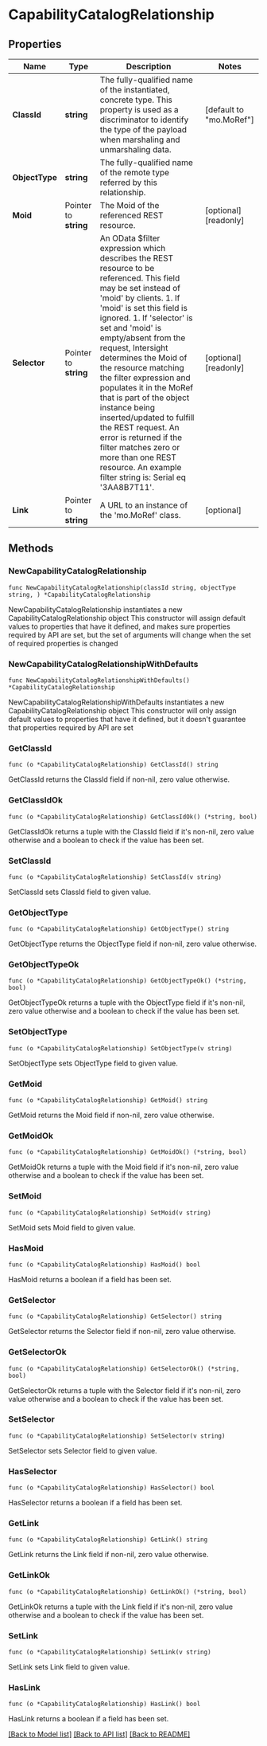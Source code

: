 # CapabilityCatalogRelationship

## Properties

Name | Type | Description | Notes
------------ | ------------- | ------------- | -------------
**ClassId** | **string** | The fully-qualified name of the instantiated, concrete type. This property is used as a discriminator to identify the type of the payload when marshaling and unmarshaling data. | [default to "mo.MoRef"]
**ObjectType** | **string** | The fully-qualified name of the remote type referred by this relationship. | 
**Moid** | Pointer to **string** | The Moid of the referenced REST resource. | [optional] [readonly] 
**Selector** | Pointer to **string** | An OData $filter expression which describes the REST resource to be referenced. This field may be set instead of &#39;moid&#39; by clients. 1. If &#39;moid&#39; is set this field is ignored. 1. If &#39;selector&#39; is set and &#39;moid&#39; is empty/absent from the request, Intersight determines the Moid of the resource matching the filter expression and populates it in the MoRef that is part of the object instance being inserted/updated to fulfill the REST request. An error is returned if the filter matches zero or more than one REST resource. An example filter string is: Serial eq &#39;3AA8B7T11&#39;. | [optional] [readonly] 
**Link** | Pointer to **string** | A URL to an instance of the &#39;mo.MoRef&#39; class. | [optional] 

## Methods

### NewCapabilityCatalogRelationship

`func NewCapabilityCatalogRelationship(classId string, objectType string, ) *CapabilityCatalogRelationship`

NewCapabilityCatalogRelationship instantiates a new CapabilityCatalogRelationship object
This constructor will assign default values to properties that have it defined,
and makes sure properties required by API are set, but the set of arguments
will change when the set of required properties is changed

### NewCapabilityCatalogRelationshipWithDefaults

`func NewCapabilityCatalogRelationshipWithDefaults() *CapabilityCatalogRelationship`

NewCapabilityCatalogRelationshipWithDefaults instantiates a new CapabilityCatalogRelationship object
This constructor will only assign default values to properties that have it defined,
but it doesn't guarantee that properties required by API are set

### GetClassId

`func (o *CapabilityCatalogRelationship) GetClassId() string`

GetClassId returns the ClassId field if non-nil, zero value otherwise.

### GetClassIdOk

`func (o *CapabilityCatalogRelationship) GetClassIdOk() (*string, bool)`

GetClassIdOk returns a tuple with the ClassId field if it's non-nil, zero value otherwise
and a boolean to check if the value has been set.

### SetClassId

`func (o *CapabilityCatalogRelationship) SetClassId(v string)`

SetClassId sets ClassId field to given value.


### GetObjectType

`func (o *CapabilityCatalogRelationship) GetObjectType() string`

GetObjectType returns the ObjectType field if non-nil, zero value otherwise.

### GetObjectTypeOk

`func (o *CapabilityCatalogRelationship) GetObjectTypeOk() (*string, bool)`

GetObjectTypeOk returns a tuple with the ObjectType field if it's non-nil, zero value otherwise
and a boolean to check if the value has been set.

### SetObjectType

`func (o *CapabilityCatalogRelationship) SetObjectType(v string)`

SetObjectType sets ObjectType field to given value.


### GetMoid

`func (o *CapabilityCatalogRelationship) GetMoid() string`

GetMoid returns the Moid field if non-nil, zero value otherwise.

### GetMoidOk

`func (o *CapabilityCatalogRelationship) GetMoidOk() (*string, bool)`

GetMoidOk returns a tuple with the Moid field if it's non-nil, zero value otherwise
and a boolean to check if the value has been set.

### SetMoid

`func (o *CapabilityCatalogRelationship) SetMoid(v string)`

SetMoid sets Moid field to given value.

### HasMoid

`func (o *CapabilityCatalogRelationship) HasMoid() bool`

HasMoid returns a boolean if a field has been set.

### GetSelector

`func (o *CapabilityCatalogRelationship) GetSelector() string`

GetSelector returns the Selector field if non-nil, zero value otherwise.

### GetSelectorOk

`func (o *CapabilityCatalogRelationship) GetSelectorOk() (*string, bool)`

GetSelectorOk returns a tuple with the Selector field if it's non-nil, zero value otherwise
and a boolean to check if the value has been set.

### SetSelector

`func (o *CapabilityCatalogRelationship) SetSelector(v string)`

SetSelector sets Selector field to given value.

### HasSelector

`func (o *CapabilityCatalogRelationship) HasSelector() bool`

HasSelector returns a boolean if a field has been set.

### GetLink

`func (o *CapabilityCatalogRelationship) GetLink() string`

GetLink returns the Link field if non-nil, zero value otherwise.

### GetLinkOk

`func (o *CapabilityCatalogRelationship) GetLinkOk() (*string, bool)`

GetLinkOk returns a tuple with the Link field if it's non-nil, zero value otherwise
and a boolean to check if the value has been set.

### SetLink

`func (o *CapabilityCatalogRelationship) SetLink(v string)`

SetLink sets Link field to given value.

### HasLink

`func (o *CapabilityCatalogRelationship) HasLink() bool`

HasLink returns a boolean if a field has been set.


[[Back to Model list]](../README.md#documentation-for-models) [[Back to API list]](../README.md#documentation-for-api-endpoints) [[Back to README]](../README.md)


